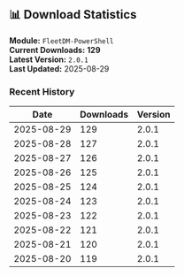 ## 📊 Download Statistics

**Module:** `FleetDM-PowerShell`  
**Current Downloads:** **129**  
**Latest Version:** `2.0.1`  
**Last Updated:** 2025-08-29

### Recent History

| Date | Downloads | Version |
|------|-----------|---------|
| 2025-08-29 | 129 | 2.0.1 |
| 2025-08-28 | 127 | 2.0.1 |
| 2025-08-27 | 126 | 2.0.1 |
| 2025-08-26 | 125 | 2.0.1 |
| 2025-08-25 | 124 | 2.0.1 |
| 2025-08-24 | 123 | 2.0.1 |
| 2025-08-23 | 122 | 2.0.1 |
| 2025-08-22 | 121 | 2.0.1 |
| 2025-08-21 | 120 | 2.0.1 |
| 2025-08-20 | 119 | 2.0.1 |
